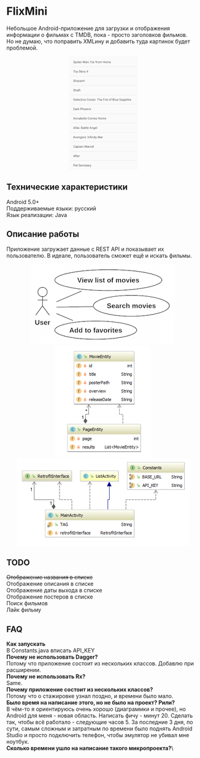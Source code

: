 # FlixMini
Небольшое Android-приложение для загрузки и отображения информации о фильмах с TMDB, пока - просто заголовков фильмов.\
Но не думаю, что поправить XMLину и добавить туда картинок будет проблемой.
<center>
<img width="180" src="https://raw.githubusercontent.com/verdantknight/FlixMini/master/img/interfacebeta.jpg" alt="" />
</center>

## Технические характеристики
Android 5.0+\
Поддерживаемые языки: русский\
Язык реализации: Java


## Описание работы
Приложение загружает данные с REST API и показывает их пользователю. В идеале, пользователь сможет ещё и искать фильмы.
<center>
<img src="https://raw.githubusercontent.com/verdantknight/FlixMini/master/img/usecase.jpg" alt="" />
</center>
<center>
<img src="https://raw.githubusercontent.com/verdantknight/FlixMini/master/img/entities.jpg" alt="" />
</center>
<center>
<img src="https://raw.githubusercontent.com/verdantknight/FlixMini/master/img/classes.jpg" alt="" />
</center>

## TODO
~~Отображение названия в списке~~\
Отображение описания в списке\
Отображение даты выхода в списке\
Отображение постеров в списке\
Поиск фильмов\
Лайк фильму

## FAQ
**Как запускать**\
В Constants.java вписать API_KEY\
**Почему не использовать Dagger?**\
Потому что приложение состоит из нескольких классов. Добавлю при расширении.\
**Почему не использовать Rx?**\
Same.\
**Почему приложение состоит из нескольких классов?**\
Потому что о стажировке узнал поздно, и времени было мало.\
**Было время на написание этого, но не было на проект? Рили?**\
В чём-то я ориентируюсь очень хорошо (диаграммки и прочее), но Android для меня - новая область. Написать фичу - минут 20. Сделать так, чтобы всё работало - следующие часов 5.
За последние 3 дня, по сути, самым сложным и затратным по времени было поднять Android Studio и просто подключить телефон, чтобы эмулятор не убивал мне ноутбук.\
**Сколько времени ушло на написание такого микропроекта?**\
